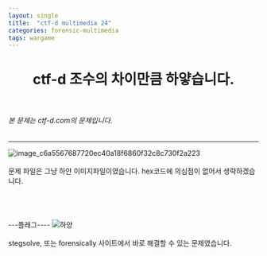 ```yaml
---
layout: single
title:  "ctf-d multimedia 24"
categories: forensic-multimedia
tags: wargame
---
```



# <center>ctf-d 조수의 차이만큼 하얗습니다.</center><br>
###### 본 문제는 ctf-d.com의 문제입니다.<br>
---
![image_c6a5567687720ec40a18f6860f32c8c730f2a223](https://user-images.githubusercontent.com/91110884/188571748-ef3b8dc0-5ebd-4090-a4a1-d6d6fd347bf4.png)
<br><br>
문제 파일은 그냥 하얀 이미지파일이였습니다. hex코드에 의심점이 없어서 생략하겠습니다.<br>
<br><br><br><br>
---플래그----
![하양](https://user-images.githubusercontent.com/91110884/188572843-bb34d943-bb47-4291-9c5b-9ac3d7ecd76b.PNG)
<br><br>
stegsolve, 또는 forensically 사이트에서 바로 해결할 수 있는 문제였습니다.

